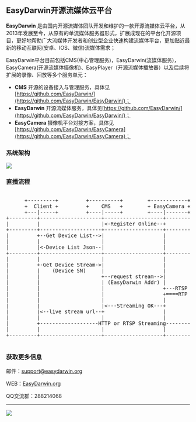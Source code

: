 ## EasyDarwin开源流媒体云平台 ##

**EasyDarwin** 是由国内开源流媒体团队开发和维护的一款开源流媒体云平台，从2013年发展至今，从原有的单流媒体服务器形式，扩展成现在的平台化开源项目，更好地帮助广大流媒体开发者和创业型企业快速构建流媒体平台，更加贴近最新的移动互联网(安卓、IOS、微信)流媒体需求；

EasyDarwin平台目前包括CMS(中心管理服务)，EasyDarwin(流媒体服务)，EasyCamera(开源流媒体摄像机)、EasyPlayer（开源流媒体播放器）以及后续将扩展的录像、回放等多个服务单元：

- **CMS** 开源的设备接入与管理服务，具体见[https://github.com/EasyDarwin/](https://github.com/EasyDarwin/EasyDarwin/)；
- **EasyDarwin** 开源流媒体服务，具体见[https://github.com/EasyDarwin/](https://github.com/EasyDarwin/EasyDarwin/)；
- **EasyCamera** 摄像机平台对接方案，具体见[https://github.com/EasyDarwin/EasyCamera](https://github.com/EasyDarwin/EasyCamera)；

### 系统架构
![](http://www.easydarwin.org/skin/easydarwin/images/architecture20150805.png)

### 直播流程

<pre>

      +---------+         +----------+        +------------+        +------------+
      +  Client +         +    CMS   +        + EasyCamera +        + EasyDarwin +
      +---|-----+         +----|-----+        +----|-------+        +------|-----+
+---------+--------------------+-------------------+-----------------------+---------+
|         |                    |<-Register Online--+                       |         |
+---------+--------------------+-------------------+-----------------------+---------+
|         +--Get Device List-->|                   |                       |         |
|         |                    |                   |                       |         |
|         |<-Device List Json--|                   |                       |         |
+---------+--------------------+-------------------+-----------------------+---------+
|         |                    |                   |                       |         |
|         +-Get Device Stream->|                   |                       |         |
|         |    (Device SN)     |                   |                       |         |
|         |                    +--request stream-->|                       |         |
|         |                    | (EasyDarwin Addr) |                       |         |
|         |                    |                   +---RTSP Stream Push--->|         |
|         |                    |                   +====RTP Streaming=====>|         |
|         |                    |                   |                       |         |
|         |                    |<---Streaming OK---+                       |         |
|         |<--live stream url--+                   |                       |         |
|         |                    |                   |                       |         |
|         +-------------------HTTP or RTSP Streaming---------------------->|         |
|         |                    |                   |                       |         |
+---------+--------------------+-------------------+-----------------------+---------+

</pre>


### 获取更多信息 ###

邮件：[support@easydarwin.org](mailto:support@easydarwin.org) 

WEB：[EasyDarwin.org](http://www.easydarwin.org)

QQ交流群：288214068

---
![](http://www.easydarwin.org/skin/easydarwin/images/wx_qrcode.jpg)
